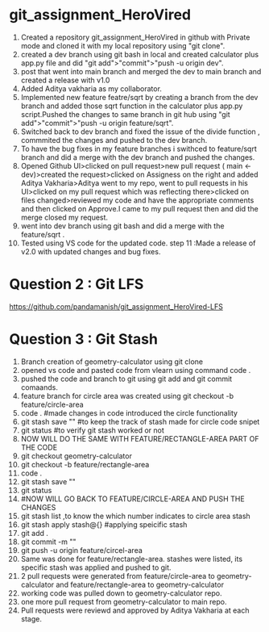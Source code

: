 # git_assignment_HeroVired

1. Created a repository git_assignment_HeroVired in github with Private mode and cloned it with my local repository using "git clone". 
2. created a dev branch using git bash in local and created calculator plus app.py file and did "git add">"commit">"push -u origin dev". 
3. post that went into main branch and merged the dev to main branch and created a release with v1.0 
4. Added Aditya vakharia as my collaborator. 
5. Implemented new feature featre/sqrt by creating a branch from the dev branch and added those sqrt function in the calculator plus app.py script.Pushed the changes to same branch in git hub using "git add">"commit">"push -u origin feature/sqrt". 
6. Switched back to dev branch and fixed the issue of the divide function , commmited the changes and pushed to the dev branch. 
7. To have the bug fixes in my feature branches i swithced to feature/sqrt branch and did a merge with the dev branch and pushed the changes. 
8. Opened Github UI>clicked on pull request>new pull request ( main <- dev)>created the request>clicked on Assigness on the right and added Aditya Vakharia>Aditya went to my repo, went to pull requests in his UI>clicked on my pull request which was reflecting there>clicked on files changed>reviewed my code and have the appropriate comments and then clicked on Approve.I came to my pull request then and did the merge closed my request.
9. went into dev branch using git bash and did a merge with the feature/sqrt .
10. Tested using VS code for the updated code. step 11 :Made a release of v2.0 with updated changes and bug fixes.

# Question 2 : Git LFS 

https://github.com/pandamanish/git_assignment_HeroVired-LFS

# Question 3 : Git Stash
1. Branch creation of geometry-calculator using git clone
2. opened vs code and pasted code from vlearn using command code .
3. pushed the code and branch to git using git add and git commit comaands.
4. feature branch for circle area was created using git checkout -b feature/circle-area
5. code . #made changes in code introduced the circle functionality
6. git stash save "<message>" #to keep the track of stash made for circle code snipet
7. git status #to verify git stash worked or not
8. NOW WILL DO THE SAME WITH FEATURE/RECTANGLE-AREA PART OF THE CODE
9. git checkout geometry-calculator
10. git checkout -b feature/rectangle-area
11. code .
12. git stash save "<message>"
13. git status
14. #NOW WILL GO BACK TO FEATURE/CIRCLE-AREA AND PUSH THE CHANGES
15. git stash list ,to know the which number indicates to circle area stash
16. git stash apply stash@{<number>} #applying speicific stash
17. git add .
18. git commit -m "<message>"
19. git push -u origin feature/circel-area
20. Same was done for feature/rectangle-area. stashes were listed, its specific stash was applied and pushed to git.
21. 2 pull requests were generated from feature/circle-area to geometry-calculator and feature/rectangle-area to geometry-calculator
22. working code was pulled down to geometry-calculator repo.
23. one more pull request from geometry-calculator to main repo.
24. Pull requests were reviewd and approved by Aditya Vakharia at each stage.
